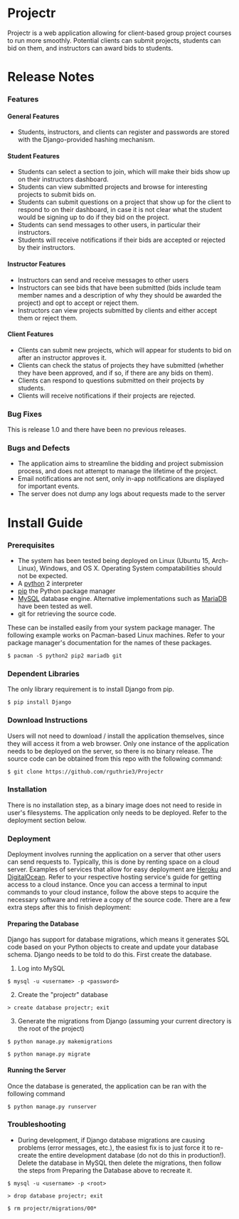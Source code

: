 # Projectr

Projectr is a web application allowing for client-based group project courses to run more smoothly.
Potential clients can submit projects, students can bid on them, and instructors can award bids to students.

# Release Notes

### Features

#### General Features
* Students, instructors, and clients can register and passwords are stored with the Django-provided hashing mechanism.

#### Student Features
* Students can select a section to join, which will make their bids show up on their instructors dashboard.
* Students can view submitted projects and browse for interesting projects to submit bids on.
* Students can submit questions on a project that show up for the client to respond to on their dashboard, in case it is not clear
  what the student would be signing up to do if they bid on the project.
* Students can send messages to other users, in particular their instructors.
* Students will receive notifications if their bids are accepted or rejected by their instructors.

#### Instructor Features
* Instructors can send and receive messages to other users
* Instructors can see bids that have been submitted (bids include team member names and a description of why they should be awarded the project) and opt to accept or reject them.
* Instructors can view projects submitted by clients and either accept them or reject them.

#### Client Features
* Clients can submit new projects, which will appear for students to bid on after an instructor approves it.
* Clients can check the status of projects they have submitted (whether they have been approved, and if so, if there are any bids on them).
* Clients can respond to questions submitted on their projects by students.
* Clients will receive notifications if their projects are rejected.



### Bug Fixes
This is release 1.0 and there have been no previous releases.



### Bugs and Defects
* The application aims to streamline the bidding and project submission process, and does not attempt to manage the lifetime of the project.
* Email notifications are not sent, only in-app notifications are displayed for important events.
* The server does not dump any logs about requests made to the server


# Install Guide

### Prerequisites
* The system has been tested being deployed on Linux (Ubuntu 15, Arch-Linux), Windows, and OS X.
  Operating System compatabilities should not be expected.
* A [python](https://www.python.org) 2 interpreter
* [pip](https://pip.pypa.io/en/stable/installing/) the Python package manager
* [MySQL](http://www.mysql.com/) database engine.  Alternative implementations such as [MariaDB](https://mariadb.com) have been tested as well.
* git for retrieving the source code.

These can be installed easily from your system package manager.  The following example works on Pacman-based Linux machines.
Refer to your package manager's documentation for the names of these packages.

```$ pacman -S python2 pip2 mariadb git```


### Dependent Libraries
The only library requirement is to install Django from pip.

```$ pip install Django```


### Download Instructions
Users will not need to download / install the application themselves, since they will access it from a web browser.
Only one instance of the application needs to be deployed on the server, so there is no binary release.
The source code can be obtained from this repo with the following command:

```$ git clone https://github.com/rguthrie3/Projectr```


### Installation
There is no installation step, as a binary image does not need to reside in user's filesystems.
The application only needs to be deployed.
Refer to the deployment section below.


### Deployment
Deployment involves running the application on a server that other users can send requests to.
Typically, this is done by renting space on a cloud server.
Examples of services that allow for easy deployment are [Heroku](https://heroku.com) and [DigitalOcean](https://digitalocean.com).
Refer to your respective hosting service's guide for getting access to a cloud instance.
Once you can access a terminal to input commands to your cloud instance, follow the above steps to acquire the necessary software and
retrieve a copy of the source code.
There are a few extra steps after this to finish deployment:

#### Preparing the Database
Django has support for database migrations, which means it generates SQL code based on your Python objects to create and update your database schema.
Django needs to be told to do this.
First create the database.

1. Log into MySQL

```$ mysql -u <username> -p <password>```

2. Create the "projectr" database

```> create database projectr; exit```

3. Generate the migrations from Django (assuming your current directory is the root of the project)

```$ python manage.py makemigrations```

```$ python manage.py migrate```

#### Running the Server
Once the database is generated, the application can be ran with the following command

```$ python manage.py runserver```

### Troubleshooting
* During development, if Django database migrations are causing problems (error messages, etc.), the easiest fix is to just force it to re-create the entire development database
  (do not do this in production!).  Delete the database in MySQL then delete the migrations, then follow the steps from Preparing the Database above to recreate it.

```$ mysql -u <username> -p <root>```

```> drop database projectr; exit```

```$ rm projectr/migrations/00*```
